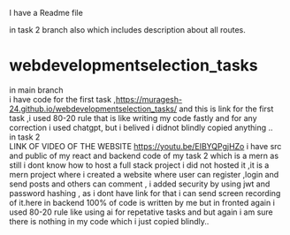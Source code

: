I have  a Readme file

in task 2 branch also which includes description about all routes. 
# webdevelopmentselection_tasks <br>
in main  branch <br>
i have code for the first task ,https://muragesh-24.github.io/webdevelopmentselection_tasks/ and this is link for the first task ,i used 80-20 rule that is like writing my code fastly and for any correction i used chatgpt, but i belived i didnot blindly copied anything .. <br>
in task 2  <br>   LINK OF VIDEO OF THE WEBSITE https://youtu.be/EIBYQPgjHZo
i have src and public of my react and backend code of my task 2 which is a mern as still i dont know how to host a full stack project i did not hosted it ,it is a mern project where i created a website where user can register ,login and send posts  and others can comment , i added security by using jwt and password hashing , as i dont have link for that i can send screen recording of it.here in backend 100% of code is written by me but in fronted again i used 80-20 rule like using ai for repetative tasks and but again i am sure there is nothing in my code which i just copied blindly..
